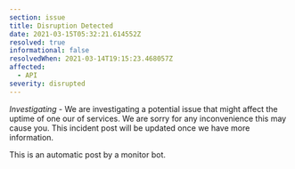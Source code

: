 ```yaml
---
section: issue
title: Disruption Detected
date: 2021-03-15T05:32:21.614552Z
resolved: true
informational: false
resolvedWhen: 2021-03-14T19:15:23.468057Z
affected:
  - API
severity: disrupted
---
```

*Investigating* - We are investigating a potential issue that might affect the uptime of one our of services. We are sorry for any inconvenience this may cause you. This incident post will be updated once we have more information.

This is an automatic post by a monitor bot.
        